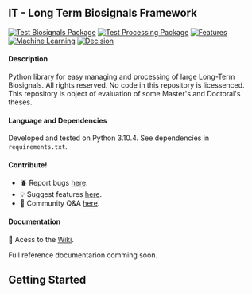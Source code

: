 ## IT - Long Term Biosignals Framework

[![Test Biosignals Package](https://github.com/jomy-kk/IT-PreEpiSeizures/actions/workflows/test-biosignals-package.yml/badge.svg?branch=main&event=push)](https://github.com/jomy-kk/IT-PreEpiSeizures/actions/workflows/test-biosignals-package.yml)
 [![Test Processing Package](https://github.com/jomy-kk/IT-PreEpiSeizures/actions/workflows/test-processing-package.yml/badge.svg)](https://github.com/jomy-kk/IT-PreEpiSeizures/actions/workflows/test-processing-package.yml)
[![Features](https://github.com/jomy-kk/IT-PreEpiSeizures/actions/workflows/test-features-package.yml/badge.svg)](https://github.com/jomy-kk/IT-PreEpiSeizures/actions/workflows/test-features-package.yml)
[![Machine Learning](https://github.com/jomy-kk/IT-PreEpiSeizures/actions/workflows/test-ml-package.yml/badge.svg)](https://github.com/jomy-kk/IT-PreEpiSeizures/actions/workflows/test-ml-package.yml)
[![Decision](https://github.com/jomy-kk/IT-PreEpiSeizures/actions/workflows/test-decision-package.yml/badge.svg)](https://github.com/jomy-kk/IT-PreEpiSeizures/actions/workflows/test-decision-package.yml)

#### Description
Python library for easy managing and processing of large Long-Term Biosignals.
All rights reserved. No code in this repository is licessenced. This repository is object of evaluation of some Master's and Doctoral's theses.

#### Language and Dependencies
Developed and tested on Python 3.10.4. See dependencies in `requirements.txt`.

#### Contribute!

* 🪲 Report bugs <a href="https://github.com/jomy-kk/IT-LongTermBiosignals/issues/new?assignees=jomy-kk&labels=fix&template=bug_report.md&title=%5BBUG%5D+Write+a+title+here">here</a>.
* 💡 Suggest features <a href="https://github.com/jomy-kk/IT-LongTermBiosignals/issues/new?assignees=jomy-kk&labels=enhancement&template=feature_request.md&title=%5BNEW%5D+Write+a+title+here">here</a>.
* 💬 Community Q&A <a href="https://github.com/jomy-kk/IT-LongTermBiosignals/discussions/categories/q-a">here</a>.

#### Documentation

📑 Acess to the <a href="https://github.com/jomy-kk/IT-LongTermBiosignals/wiki">Wiki</a>.

Full reference documentarion comming soon.

## Getting Started
